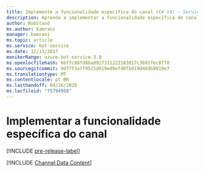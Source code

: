 ```yaml
---
title: Implemente a funcionalidade específica do canal (C# v3) – Serviço de Bot
description: Aprenda a implementar a funcionalidade específica de canal usando o SDK do Bot Framework para .NET.
author: RobStand
ms.author: kamrani
manager: kamrani
ms.topic: article
ms.service: bot-service
ms.date: 12/13/2017
monikerRange: azure-bot-service-3.0
ms.openlocfilehash: 66ffc88fd8bad927311222183017c3b92fec8f70
ms.sourcegitcommit: 9d77f3aff9521d819e88efd0fbd19d469b9919e7
ms.translationtype: MT
ms.contentlocale: pt-BR
ms.lasthandoff: 04/16/2020
ms.locfileid: "75794958"
---
```

# <a name="implement-channel-specific-functionality"></a>Implementar a funcionalidade específica do canal

[!INCLUDE [pre-release-label](../includes/pre-release-label-v3.md)]

[!INCLUDE [Channel Data Content](../includes/snippet-channeldata.md)]
